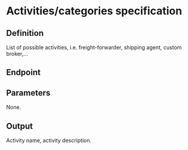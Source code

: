 # Activities/categories specification

## Definition
List of possible activities, i.e. freight-forwarder, shipping agent, custom broker,...
## Endpoint
## Parameters
None.
## Output 
Activity name, activity description.
 